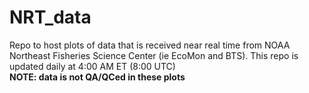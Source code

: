 # NRT_data
Repo to host plots of data that is received near real time from NOAA Northeast Fisheries Science Center (ie EcoMon and BTS). This repo is updated daily at 4:00 AM ET (8:00 UTC) <br>
**NOTE: data is not QA/QCed in these plots** 
